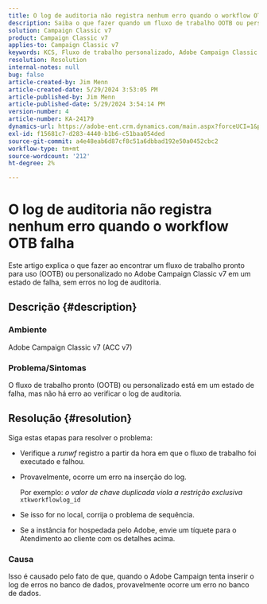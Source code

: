```yaml
---
title: O log de auditoria não registra nenhum erro quando o workflow OTB falha
description: Saiba o que fazer quando um fluxo de trabalho OOTB ou personalizado no Adobe Campaign Classic falha, mas nenhum erro é encontrado no log de auditoria.
solution: Campaign Classic v7
product: Campaign Classic v7
applies-to: Campaign Classic v7
keywords: KCS, Fluxo de trabalho personalizado, Adobe Campaign Classic v7, Log de auditoria, Fluxo de trabalho OOTB, ACC v7
resolution: Resolution
internal-notes: null
bug: false
article-created-by: Jim Menn
article-created-date: 5/29/2024 3:53:05 PM
article-published-by: Jim Menn
article-published-date: 5/29/2024 3:54:14 PM
version-number: 4
article-number: KA-24179
dynamics-url: https://adobe-ent.crm.dynamics.com/main.aspx?forceUCI=1&pagetype=entityrecord&etn=knowledgearticle&id=52e8a186-d31d-ef11-840b-6045bd006268
exl-id: f15681c7-d283-4440-b1b6-c51baa054ded
source-git-commit: a4e48eab6d87cf8c51a6dbbad192e50a0452cbc2
workflow-type: tm+mt
source-wordcount: '212'
ht-degree: 2%

---
```


# O log de auditoria não registra nenhum erro quando o workflow OTB falha


Este artigo explica o que fazer ao encontrar um fluxo de trabalho pronto para uso (OOTB) ou personalizado no Adobe Campaign Classic v7 em um estado de falha, sem erros no log de auditoria.

## Descrição {#description}


### <b>Ambiente</b>

Adobe Campaign Classic v7 (ACC v7)

### <b>Problema/Sintomas</b>

O fluxo de trabalho pronto (OOTB) ou personalizado está em um estado de falha, mas não há erro ao verificar o log de auditoria.


## Resolução {#resolution}


Siga estas etapas para resolver o problema:

- Verifique a *runwf* registro a partir da hora em que o fluxo de trabalho foi executado e falhou.
- Provavelmente, ocorre um erro na inserção do log.

  Por exemplo: *o valor de chave duplicada viola a restrição exclusiva* `xtkworkflowlog_id`
- Se isso for no local, corrija o problema de sequência.
- Se a instância for hospedada pelo Adobe, envie um tíquete para o Atendimento ao cliente com os detalhes acima.


### <b>Causa</b>

Isso é causado pelo fato de que, quando o Adobe Campaign tenta inserir o log de erros no banco de dados, provavelmente ocorre um erro no banco de dados.
